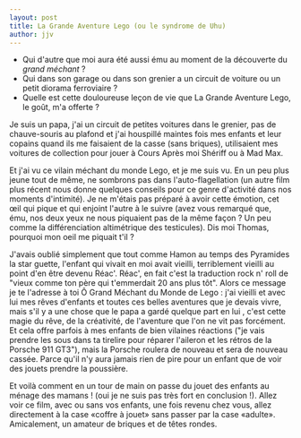 ```yaml
---
layout: post
title: La Grande Aventure Lego (ou le syndrome de Uhu)
author: jjv
---
```


- Qui d'autre que moi aura été aussi ému au moment de la découverte du *grand méchant* ?
- Qui dans son garage ou dans son grenier a un circuit de voiture ou un petit diorama ferroviaire ? 
- Quelle est cette douloureuse leçon de vie que La Grande Aventure Lego, le goût, m'a offerte ? 

Je suis un papa, j'ai un circuit de petites voitures dans le grenier, pas de chauve-souris au plafond 
et j'ai houspillé maintes fois mes enfants et leur copains quand ils me faisaient de la casse (sans briques), 
utilisaient mes voitures de collection pour jouer à Cours Après moi Shériff ou à Mad Max. 

Et j'ai vu ce vilain méchant du monde Lego, et je me suis vu. En un peu plus jeune tout de même, ne sombrons pas 
dans l'auto-flagellation (un autre film plus récent nous donne quelques conseils pour ce genre d'activité
dans nos moments d'intimité). Je ne m'étais pas préparé à avoir cette émotion, cet œil qui pique et qui enjoint
l'autre à le suivre (avez vous remarqué que, ému, nos deux yeux ne nous piquaient pas de la même façon ? 
Un peu comme la différenciation altimétrique des testicules). Dis moi Thomas, pourquoi mon oeil me piquait t'il ?

J'avais oublié simplement que tout comme Hamon au temps des Pyramides la star guette, l'enfant qui vivait en moi
avait vieilli, terriblement vieilli au point d'en être devenu Réac'. Réac', en fait c'est la traduction rock n' roll 
de "vieux comme ton père qui t'emmerdait 20 ans plus tôt". Alors ce message je te l'adresse à toi Ô Grand Méchant
du Monde de Lego : j'ai vieilli et avec lui mes rêves d'enfants et toutes ces belles aventures que je devais vivre, 
mais s'il y a une chose que le papa a gardé quelque part en lui , c'est cette magie du rêve, de la créativité, 
de l'aventure que l'on ne vit pas forcément. Et cela offre parfois à mes enfants de bien vilaines réactions 
("je vais prendre les sous dans ta tirelire pour réparer l'aileron et les rétros de la Porsche 911 GT3"), 
mais la Porsche roulera de nouveau et sera de nouveau cassée. Parce qu'il n'y aura jamais rien de pire pour un enfant 
que de voir des jouets prendre la poussière. 

Et voilà comment en un tour de main on passe du jouet des enfants au ménage des mamans ! (oui je ne suis pas très fort
en conclusion !). Allez voir ce film, avec ou sans vos enfants, une fois revenu chez vous, allez directement à la case
«coffre à jouet» sans passer par la case «adulte». Amicalement, un amateur de briques et de têtes rondes.
